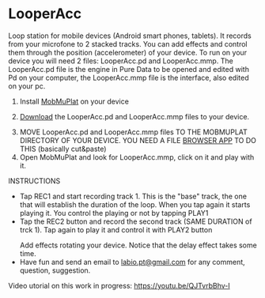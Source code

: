 # LooperAcc

Loop station for mobile devices (Android smart phones, tablets). It records from your microfone to 2 stacked tracks. 
You can add effects and control them through the position (accelerometer) of your device. 
To run on your device you will need 2 files: LooperAcc.pd and LooperAcc.mmp. 
The LooperAcc.pd file is the engine in Pure Data to be opened and edited with Pd on your computer, the LooperAcc.mmp file is the interface, also edited on your pc.

1) Install <a href="https://danieliglesia.com/mobmuplat/">MobMuPlat</a> on your device</p>
2) <a href="https://github.com/LabIO/LooperAcc">Download</a> the LooperAcc.pd and LooperAcc.mmp files to your device.</p>
3) MOVE LooperAcc.pd and LooperAcc.mmp files TO THE MOBMUPLAT DIRECTORY OF YOUR DEVICE.
   YOU NEED A FILE <a href="https://play.google.com/store/apps/details?id=com.ape.apps.filebrowser&hl=it&pli=1">BROWSER APP</a> TO DO
   THIS (basically cut&paste)
5) Open MobMuPlat and look for LooperAcc.mmp, click on it and play with it.

INSTRUCTIONS
- Tap REC1 and start recording track 1. This is the "base" track, the one that will establish the duration of the loop.
When you tap again it starts playing it. You control the playing or not by tapping PLAY1
- Tap the REC2 button and record the second track (SAME DURATION of trck 1). Tap again to play it and control it with PLAY2 button</p>
Add effects rotating your device. Notice that the delay effect takes some time.
- Have fun and send an email to labio.pt@gmail.com for any comment, question, suggestion.

Video utorial on this work in progress:
https://youtu.be/QJTvrbBhv-I




